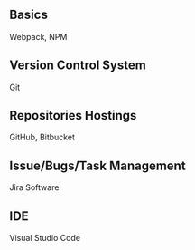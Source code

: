 ## Basics
Webpack, NPM

## Version Control System
Git

## Repositories Hostings
GitHub, Bitbucket

## Issue/Bugs/Task Management
Jira Software

## IDE
Visual Studio Code